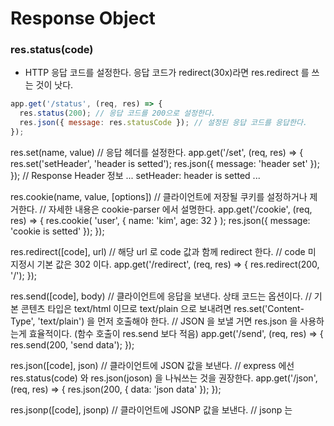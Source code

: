 # Response Object

### res.status(code)
+ HTTP 응답 코드를 설정한다. 응답 코드가 redirect(30x)라면 res.redirect 를 쓰는 것이 낫다.
``` javascript
app.get('/status', (req, res) => {
  res.status(200); // 응답 코드를 200으로 설정한다.
  res.json({ message: res.statusCode }); // 설정된 응답 코드를 응답한다.
});
```


res.set(name, value)
// 응답 헤더를 설정한다.
app.get('/set', (req, res) => {
  res.set('setHeader', 'header is setted');
  res.json({ message: 'header set' });
});
// Response Header 정보
...
setHeader: header is setted
...


res.cookie(name, value, [options])
// 클라이언트에 저장될 쿠키를 설정하거나 제거한다. // 자세한 내용은 cookie-parser 에서 설명한다.
app.get('/cookie', (req, res) => {
  res.cookie( 'user', { name: 'kim', age: 32 } );
  res.json({ message: 'cookie is setted' });
});


res.redirect([code], url)
// 해당 url 로 code 값과 함께 redirect 한다. // code 미 지정시 기본 값은 302 이다.
app.get('/redirect', (req, res) => {
  res.redirect(200, '/');
});


res.send([code], body)
// 클라이언트에 응답을 보낸다. 상태 코드는 옵션이다. 
// 기본 콘텐츠 타입은 text/html 이므로 text/plain 으로 보내려면 res.set('Content-Type', 'text/plain') 을 먼저 호출해야 한다.
// JSON 을 보낼 거면 res.json 을 사용하는게 효율적이다. (함수 호출이 res.send 보다 적음)
app.get('/send', (req, res) => {
  res.send(200, 'send data');
});


res.json([code], json)
// 클라이언트에 JSON 값을 보낸다.
// express 에선 res.status(code) 와 res.json(joson) 을 나눠쓰는 것을 권장한다.
app.get('/json', (req, res) => {
  res.json(200, { data: 'json data' });
});


res.jsonp([code], jsonp)
// 클라이언트에 JSONP 값을 보낸다. // jsonp 는 <script> 는 cors 정책에 걸리지 않는다는 것을 우회하여 json 을 응답하는 기법이다.
app.get('/jsonp', (req, res) => {
  res.jsonp(200, { data: 'json data' });
});


res.type(type)
// Content-Type 헤더를 설정할 수 있는 간단한 메서드이다.
app.get('/type', (req, res) => {
  res.type('application/json');
  res.send(200, { data: 'json data' });
});


res.format(object)
// Accept 요청에 따라 다른 콘텐츠를 전송할 수 있는 메소드
// 이건 잘 모르겠다


res.attachment([fileName])
res.download(path, [filename], [callback])
// 클라이언트에게 파일을 표시하지 말고 다운로드 받으라고 전송한다.
// filename 을 주면 파일 이름이 명시되며, res.attachment 는 헤더만 설정하므로 다운로드를 위한 node 코드가 따로 필요하다.
// 어떻게 써야하는지 모르겠음... 그냥 fs 모듈 쓰는게 나을 듯


res.sendFile(path, [callback])
// path의 파일을 읽고 해당 내용을 클라이언트로 전송한다.
app.get("/sendFile", (req, res) => {
  let file = path.join(__dirname, "/data", "data.json");
  // 콜백 함수로 에러가 날 경우를 처리할 수 있다.
  res.sendFile(file, (error) => { 
    res.json(error);
  });
});
// res : 
{
  "user": [
    { "name": "kim", "age": 30 },
    { "name": "lee", "age": 31 },
    { "name": "park", "age": 32 }
  ]
}


res.links(links)
// Links 응답 헤더를 설정한다.
// 어디에 쓰이는 지 모르겠음..
app.get('/links', (req, res) => {
  res.links('/example');
  res.send('links');
});
// header.Link = </>; rel="0", <e>; rel="1", <x>; rel="2", <a>; rel="3", <m>; rel="4", <p>; rel="5", <l>; rel="6", <e>; rel="7"


res.render
// ejs 와 같은 템플릿 엔진을 사용하여 뷰를 렌더링한다.
app.get('/render', (req, res) => {
  res.render('index.ejs');
});
